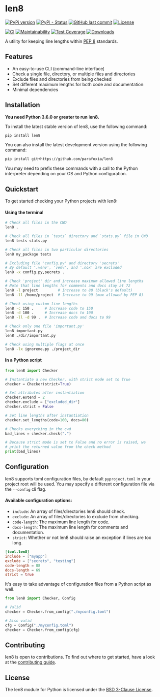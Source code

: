 # len8


[![PyPi version](https://img.shields.io/pypi/v/len8.svg)](https://pypi.python.org/pypi/len8/)
[![PyPI - Status](https://img.shields.io/pypi/status/len8)](https://pypi.python.org/pypi/len8/)
[![GitHub last commit](https://img.shields.io/github/last-commit/parafoxia/len8)](https://github.com/parafoxia/len8)
[![License](https://img.shields.io/github/license/parafoxia/len8.svg)](https://github.com/parafoxia/len8/blob/main/LICENSE)

[![CI](https://github.com/parafoxia/len8/actions/workflows/ci.yml/badge.svg)](https://github.com/parafoxia/len8/actions/workflows/ci.yml)
[![Maintainability](https://api.codeclimate.com/v1/badges/9ec0deb12d512a60e6af/maintainability)](https://codeclimate.com/github/parafoxia/len8/maintainability)
[![Test Coverage](https://api.codeclimate.com/v1/badges/9ec0deb12d512a60e6af/test_coverage)](https://codeclimate.com/github/parafoxia/len8/test_coverage)
[![Downloads](https://pepy.tech/badge/len8)](https://pepy.tech/project/len8)

A utility for keeping line lengths within [PEP 8](https://www.python.org/dev/peps/pep-0008/#maximum-line-length) standards.

## Features

- An easy-to-use CLI (command-line interface)
- Check a single file, directory, or multiple files and directories
- Exclude files and directories from being checked
- Set different maximum lengths for both code and documentation
- Minimal dependencies

## Installation

**You need Python 3.6.0 or greater to run len8.**

To install the latest stable version of len8, use the following command:
```sh
pip install len8
```

You can also install the latest development version using the following command:
```sh
pip install git+https://github.com/parafoxia/len8
```

You may need to prefix these commands with a call to the Python interpreter depending on your OS and Python configuration.

## Quickstart

To get started checking your Python projects with len8:

#### Using the terminal

```sh
# Check all files in the CWD
len8 .

# Check all files in `tests` directory and `stats.py` file in CWD
len8 tests stats.py

# Check all files in two particular directories
len8 my_package tests

# Excluding file 'config.py' and directory 'secrets'
# By default '.venv', 'venv', and '.nox' are excluded
len8 -x config.py,secrets .

# Check 'project' dir and increase maximum allowed line lengths
# Note that line lengths for comments and docs stay at 72
len8 -l project         # Increase to 88 (black's default)
len8 -ll /home/project  # Increase to 99 (max allowed by PEP 8)

# Check using custom line lengths
len8 -c 150 .     # Increase code to 150
len8 -d 100 .     # Increase docs to 100
len8 -ll -d 99 .  # Increase code and docs to 99

# Check only one file 'important.py'
len8 important.py
len8 ./dir/important.py

# Check using multiple flags at once
len8 -lx ignoreme.py ./project_dir
```

#### In a Python script

```py
from len8 import Checker

# Instantiate a new Checker, with strict mode set to True
checker = Checker(strict=True)

# Set attributes after instantiation
checker.extend = 2
checker.exclude = ["excluded_dir"]
checker.strict = False

# Set line lengths after instantiation
checker.set_lengths(code=100, docs=80)

# Checks everything in the cwd
bad_lines = checker.check(".")

# Because strict mode is set to False and no error is raised, we
# print the returned value from the check method
print(bad_lines)
```

## Configuration

len8 supports toml configuration files, by default `pyproject.toml` in your project
root will be used. You may specify a different configuration file via the `--config`
cli flag.

#### Available configuration options:
- `include`: An array of files/directories len8 should check.
- `exclude`: An array of files/directories to exclude from checking.
- `code-length`: The maximum line length for code.
- `docs-length`: The maximum line length for comments and documentation.
- `strict`: Whether or not len8 should raise an exception if lines are too long.

```toml
[tool.len8]
include = ["myapp"]
exclude = ["secrets", "testing"]
code-length = 88
docs-length = 69
strict = true
```

It's easy to take advantage of configuration files from a Python script as well.

```py
from len8 import Checker, Config

# Valid
checker = Checker.from_config("./myconfig.toml")

# Also valid
cfg = Config("./myconfig.toml")
checker = Checker.from_config(cfg)
```

## Contributing

len8 is open to contributions. To find out where to get started, have a look at the [contributing guide](https://github.com/parafoxia/len8/blob/main/CONTRIBUTING.md).

## License

The len8 module for Python is licensed under the [BSD 3-Clause License](https://github.com/parafoxia/len8/blob/main/LICENSE).
